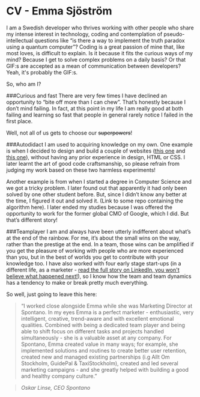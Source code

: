 # CV - Emma Sjöström


I am a Swedish developer who thrives working with other people who share my intense interest in technology, coding and contemplation of pseudo-intellectual questions like “is there a way to implement the truth paradox using a quantum computer”? Coding is a great passion of mine that, like most loves, is difficult to explain. Is it because it fits the curious ways of my mind? Because I get to solve complex problems on a daily basis? Or that GIF:s are accepted as a mean of communication between developers? Yeah, it's probably the GIF:s. 

So, who am I? 

###Curious and fast 
There are very few times I have declined an opportunity to “bite off more than I can chew”.  That’s honestly because I don’t mind failing. In fact, at this point in my life I am really good at both failing and learning so fast that people in general rarely notice I failed in the first place.

Well, not all of us gets to choose our ~~superpowers~~!

###Autodidact 
I am used to acquiring knowledge on my own. One example is when I decided to design and build a couple of websites ([this one](http://littorin.com/) and [this one](http://psykometrika.se/)), without having any prior experience in design, HTML or CSS. I later learnt the art of good code craftsmanship, so please refrain from judging my work based on these two harmless experiments! 

Another example is from when I started a degree in Computer Science and we got a tricky problem. I later found out that apparently it had only been solved by one other student before. But, since I didn’t know any better at the time, I figured it out and solved it. (Link to some repo containing the algorithm here). I later ended my studies because I was offered the opportunity to work for the former global CMO of Google, which I did. But that’s different story!

###Teamplayer 
I am and always have been utterly indifferent about what’s at the end of the rainbow. For me, it’s about the small wins on the way, rather than the prestige at the end. In a team, those wins can be amplified if you get the pleasure of working with people who are more experienced than you, but in the best of worlds you get to contribute with your knowledge too. I have also worked with four early stage start-ups (in a different life, as a marketer - [read the full story on LinkedIn, you won't believe what happened next!](https://se.linkedin.com/in/emmasjostrom
)), so I know how the team and team dynamics has a tendency to make or break pretty much everything.

So well, just going to leave this here:

> “I worked close alongside Emma while she was Marketing Director at Spontano. In my eyes Emma is a perfect marketer - enthusiastic, very intelligent, creative, trend-aware and with excellent emotional qualities. Combined with being a dedicated team player and being able to shift focus on different tasks and projects handled simultaneously - she is a valuable asset at any company. For Spontano, Emma created value in many ways; for example, she implemented solutions and routines to create better user retention, created new and managed existing partnerships (i.g Allt Om Stockholm, GuidePal & TaxiStockholm), created and led several marketing campaigns - and she greatly helped with building a good and healthy company culture.”

> _Oskar Linse, CEO Spontano_
